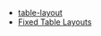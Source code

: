 - [table-layout](https://css-tricks.com/almanac/properties/t/table-layout/)
- [Fixed Table Layouts](https://css-tricks.com/fixing-tables-long-strings/)
